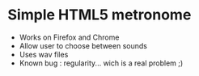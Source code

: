 # Simple HTML5 metronome

* Works on Firefox and Chrome
* Allow user to choose between sounds
* Uses wav files
* Known bug : regularity... wich is a real problem ;)


